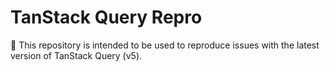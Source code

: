 # TanStack Query Repro
🐛 This repository is intended to be used to reproduce issues with the latest version of TanStack Query (v5).
